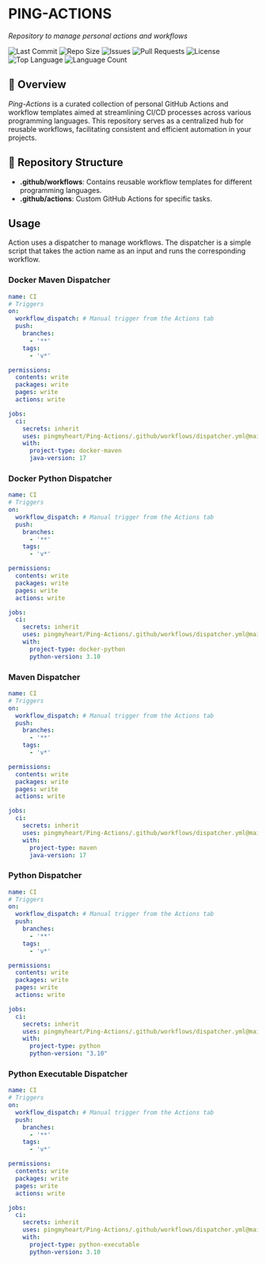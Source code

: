 # PING-ACTIONS

*Repository to manage personal actions and workflows*

![Last Commit](https://img.shields.io/github/last-commit/pingmyheart/Ping-Actions)
![Repo Size](https://img.shields.io/github/repo-size/pingmyheart/Ping-Actions)
![Issues](https://img.shields.io/github/issues/pingmyheart/Ping-Actions)
![Pull Requests](https://img.shields.io/github/issues-pr/pingmyheart/Ping-Actions)
![License](https://img.shields.io/github/license/pingmyheart/Ping-Actions)
![Top Language](https://img.shields.io/github/languages/top/pingmyheart/Ping-Actions)
![Language Count](https://img.shields.io/github/languages/count/pingmyheart/Ping-Actions)

## 🚀 Overview

*Ping-Actions* is a curated collection of personal GitHub Actions and workflow templates aimed at streamlining CI/CD
processes across various programming languages. This repository serves as a centralized hub for reusable workflows,
facilitating consistent and efficient automation in your projects.

## 📁 Repository Structure

- **.github/workflows**: Contains reusable workflow templates for different programming languages.
- **.github/actions**: Custom GitHub Actions for specific tasks.

## Usage

Action uses a dispatcher to manage workflows. The dispatcher is a simple script that takes the action name as an input
and runs the corresponding workflow.

### Docker Maven Dispatcher

```yaml
name: CI
# Triggers
on:
  workflow_dispatch: # Manual trigger from the Actions tab
  push:
    branches:
      - '**'
    tags:
      - 'v*'

permissions:
  contents: write
  packages: write
  pages: write
  actions: write

jobs:
  ci:
    secrets: inherit
    uses: pingmyheart/Ping-Actions/.github/workflows/dispatcher.yml@main
    with:
      project-type: docker-maven
      java-version: 17
```

### Docker Python Dispatcher

```yaml
name: CI
# Triggers
on:
  workflow_dispatch: # Manual trigger from the Actions tab
  push:
    branches:
      - '**'
    tags:
      - 'v*'

permissions:
  contents: write
  packages: write
  pages: write
  actions: write

jobs:
  ci:
    secrets: inherit
    uses: pingmyheart/Ping-Actions/.github/workflows/dispatcher.yml@main
    with:
      project-type: docker-python
      python-version: 3.10
```

### Maven Dispatcher

```yaml
name: CI
# Triggers
on:
  workflow_dispatch: # Manual trigger from the Actions tab
  push:
    branches:
      - '**'
    tags:
      - 'v*'

permissions:
  contents: write
  packages: write
  pages: write
  actions: write

jobs:
  ci:
    secrets: inherit
    uses: pingmyheart/Ping-Actions/.github/workflows/dispatcher.yml@main
    with:
      project-type: maven
      java-version: 17
```

### Python Dispatcher

```yaml
name: CI
# Triggers
on:
  workflow_dispatch: # Manual trigger from the Actions tab
  push:
    branches:
      - '**'
    tags:
      - 'v*'

permissions:
  contents: write
  packages: write
  pages: write
  actions: write

jobs:
  ci:
    secrets: inherit
    uses: pingmyheart/Ping-Actions/.github/workflows/dispatcher.yml@main
    with:
      project-type: python
      python-version: "3.10"
```

### Python Executable Dispatcher

```yaml
name: CI
# Triggers
on:
  workflow_dispatch: # Manual trigger from the Actions tab
  push:
    branches:
      - '**'
    tags:
      - 'v*'

permissions:
  contents: write
  packages: write
  pages: write
  actions: write

jobs:
  ci:
    secrets: inherit
    uses: pingmyheart/Ping-Actions/.github/workflows/dispatcher.yml@main
    with:
      project-type: python-executable
      python-version: 3.10
```